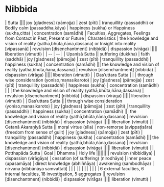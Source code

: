 # Nibbida

| Sutta |||| joy [gladness] (pāmojja) | zest (pīti) | tranquillity (passaddhi) or Bodily calm (passaddha,kāya) | happiness (sukha) or Happiness (sukha,citta) | concentration (samādhi) | Faculties, Aggregates, Feelings from Contact in Past, Present or Future | Charateristics | the knowledge and vision of reality (yathā,bhūta,ñāna,dassana) or Insight into reality [vipassanā] | revulsion [disenchantment] (nibbidā) | dispassion (virāga) ||||| liberation (vimutti) |
| -- | -- |
| Upanisā Sutta || suffering (dukkha) | faith (saddhā) | joy [gladness] (pāmojja) | zest (pīti) | tranquillity (passaddhi) | happiness (sukha) | concentration (samādhi) ||| the knowledge and vision of reality (yathā,bhūta,ñāna,dassana) | revulsion [disenchantment] (nibbidā) | dispassion (virāga) ||||| liberation (vimutti) |
|  Das’uttara Sutta | | | through wise consideration (yoniso,manasikaroto) | joy [gladness] (pāmojja) | zest (pīti) | tranquillity (passaddhi) | happiness (sukha) | concentration (samādhi) | | | the knowledge and vision of reality (yathā,bhūta,ñāna,dassana) | revulsion [disenchantment] (nibbidā) | dispassion (virāga) ||||| liberation (vimutti) |
| Das’uttara Sutta ||| through wise consideration (yoniso,manasikaroto) | joy [gladness] (pāmojja) | zest (pīti) | tranquillity (passaddhi) | happiness (sukha) | concentration (samādhi) ||| the knowledge and vision of reality (yathā,bhūta,ñāna,dassana) | revulsion [disenchantment] (nibbidā) | dispassion (virāga) ||||| liberation (vimutti) |
| Cetanā Akaraṇīyā Sutta || moral virtue (sīla) | non-remorse (avippaṭisāra) (freedom from sense of guilt) | joy [gladness] (pāmojja) | zest (pīti) | tranquillity (passaddhi) | happiness (sukha) | concentration (samādhi) ||| the knowledge and vision of reality (yathā,bhūta,ñāna,dassana) | revulsion [disenchantment] (nibbidā) | dispassion (virāga) ||||| liberation (vimutti) |
| Potthapāda Sutta | Goal | Dhamma | Holy life ||||||||| revulsion (nibbidāya) | dispassion (virāgāya) | cessation (of suffering) (nirodhāya) | inner peace (upasamāya) | direct knowledge (abhiññāya) | awakening (sambodhāya) |  nirvana (nibbānāya samvattati) |
| | | | | | | | | | | 6 external faculties, 6 internal faculties, 18 investigation, 5 aggregates || revulsion [disenchantment] (nibbidā) | dispassion (virāga) ||||| liberation (vimutti) |
